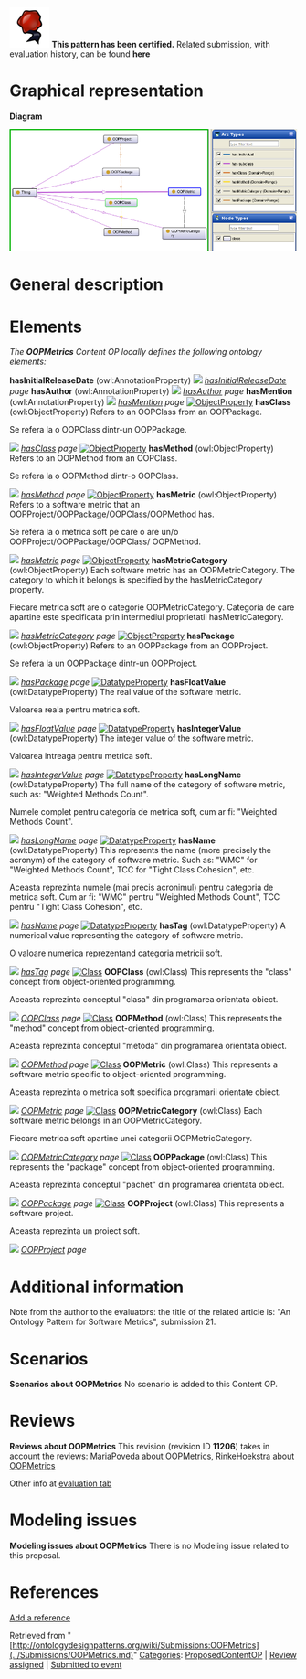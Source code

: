 [![](../images/thumb/b/b5/Certified.png/70px-Certified.png)](../Image/Certified.png.md "Certified.png") __This pattern has been certified.__
Related submission, with evaluation history, can be found __here__





#  Graphical representation


__Diagram__




[![Image:OOPMetricsDiagram.png](../images/0/0a/OOPMetricsDiagram.png)](../Image/OOPMetricsDiagram.png.md "Image:OOPMetricsDiagram.png")




#  General description


  




#  Elements


_The __OOPMetrics__ Content OP locally defines the following ontology elements:_



__hasInitialReleaseDate__ (owl:AnnotationProperty) 
 [![](../../../../../../../../../../../../../../../../../../../images/thumb/8/87/ArrowRight.gif/11px-ArrowRight.gif)](../Image/ArrowRight.gif.md "ArrowRight.gif") _[hasInitialReleaseDate](../Submissions/OOPMetrics/hasInitialReleaseDate.md "Submissions:OOPMetrics/hasInitialReleaseDate") page_
__hasAuthor__ (owl:AnnotationProperty) 
 [![](../../../../../../../../../../../../../../../../../../../images/thumb/8/87/ArrowRight.gif/11px-ArrowRight.gif)](../Image/ArrowRight.gif.md "ArrowRight.gif") _[hasAuthor](../Submissions/OOPMetrics/hasAuthor.md "Submissions:OOPMetrics/hasAuthor") page_
__hasMention__ (owl:AnnotationProperty) 
 [![](../../../../../../../../../../../../../../../../../../../images/thumb/8/87/ArrowRight.gif/11px-ArrowRight.gif)](../Image/ArrowRight.gif.md "ArrowRight.gif") _[hasMention](../Submissions/OOPMetrics/hasMention.md "Submissions:OOPMetrics/hasMention") page_
[![ObjectProperty](../../../../../images/thumb/c/c3/ObjectProperty.gif/20px-ObjectProperty.gif)](../Image/ObjectProperty.gif.md "ObjectProperty") __hasClass__ (owl:ObjectProperty) Refers to an OOPClass from an OOPPackage.
  



Se refera la o OOPClass dintr-un OOPPackage. 



 [![](../../../../../../../../../../../../../../../../../../../images/thumb/8/87/ArrowRight.gif/11px-ArrowRight.gif)](../Image/ArrowRight.gif.md "ArrowRight.gif") _[hasClass](../Submissions/OOPMetrics/hasClass.md "Submissions:OOPMetrics/hasClass") page_
[![ObjectProperty](../../../../../images/thumb/c/c3/ObjectProperty.gif/20px-ObjectProperty.gif)](../Image/ObjectProperty.gif.md "ObjectProperty") __hasMethod__ (owl:ObjectProperty) Refers to an OOPMethod from an OOPClass.
  



Se refera la o OOPMethod dintr-o OOPClass. 



 [![](../../../../../../../../../../../../../../../../../../../images/thumb/8/87/ArrowRight.gif/11px-ArrowRight.gif)](../Image/ArrowRight.gif.md "ArrowRight.gif") _[hasMethod](../Submissions/OOPMetrics/hasMethod.md "Submissions:OOPMetrics/hasMethod") page_
[![ObjectProperty](../../../../../images/thumb/c/c3/ObjectProperty.gif/20px-ObjectProperty.gif)](../Image/ObjectProperty.gif.md "ObjectProperty") __hasMetric__ (owl:ObjectProperty) Refers to a software metric that an OOPProject/OOPPackage/OOPClass/OOPMethod has.
  



Se refera la o metrica soft pe care o are un/o OOPProject/OOPPackage/OOPClass/ OOPMethod. 



 [![](../../../../../../../../../../../../../../../../../../../images/thumb/8/87/ArrowRight.gif/11px-ArrowRight.gif)](../Image/ArrowRight.gif.md "ArrowRight.gif") _[hasMetric](../Submissions/OOPMetrics/hasMetric.md "Submissions:OOPMetrics/hasMetric") page_
[![ObjectProperty](../../../../../images/thumb/c/c3/ObjectProperty.gif/20px-ObjectProperty.gif)](../Image/ObjectProperty.gif.md "ObjectProperty") __hasMetricCategory__ (owl:ObjectProperty) Each software metric has an OOPMetricCategory. The category to which it belongs is specified by the hasMetricCategory property.
  



Fiecare metrica soft are o categorie OOPMetricCategory. Categoria de care apartine este specificata prin intermediul proprietatii hasMetricCategory. 



 [![](../../../../../../../../../../../../../../../../../../../images/thumb/8/87/ArrowRight.gif/11px-ArrowRight.gif)](../Image/ArrowRight.gif.md "ArrowRight.gif") _[hasMetricCategory](../Submissions/OOPMetrics/hasMetricCategory.md "Submissions:OOPMetrics/hasMetricCategory") page_
[![ObjectProperty](../../../../../images/thumb/c/c3/ObjectProperty.gif/20px-ObjectProperty.gif)](../Image/ObjectProperty.gif.md "ObjectProperty") __hasPackage__ (owl:ObjectProperty) Refers to an OOPPackage from an OOPProject.
  



Se refera la un OOPPackage dintr-un OOPProject. 



 [![](../../../../../../../../../../../../../../../../../../../images/thumb/8/87/ArrowRight.gif/11px-ArrowRight.gif)](../Image/ArrowRight.gif.md "ArrowRight.gif") _[hasPackage](../Submissions/OOPMetrics/hasPackage.md "Submissions:OOPMetrics/hasPackage") page_
[![DatatypeProperty](../../../../../images/thumb/a/a5/DatatypeProperty.gif/20px-DatatypeProperty.gif)](../Image/DatatypeProperty.gif.md "DatatypeProperty") __hasFloatValue__ (owl:DatatypeProperty) The real value of the software metric.
  



Valoarea reala pentru metrica soft. 



 [![](../../../../../../../../../../../../../../../../../../../images/thumb/8/87/ArrowRight.gif/11px-ArrowRight.gif)](../Image/ArrowRight.gif.md "ArrowRight.gif") _[hasFloatValue](../Submissions/OOPMetrics/hasFloatValue.md "Submissions:OOPMetrics/hasFloatValue") page_
[![DatatypeProperty](../../../../../images/thumb/a/a5/DatatypeProperty.gif/20px-DatatypeProperty.gif)](../Image/DatatypeProperty.gif.md "DatatypeProperty") __hasIntegerValue__ (owl:DatatypeProperty) The integer value of the software metric.
  



Valoarea intreaga pentru metrica soft. 



 [![](../../../../../../../../../../../../../../../../../../../images/thumb/8/87/ArrowRight.gif/11px-ArrowRight.gif)](../Image/ArrowRight.gif.md "ArrowRight.gif") _[hasIntegerValue](../Submissions/OOPMetrics/hasIntegerValue.md "Submissions:OOPMetrics/hasIntegerValue") page_
[![DatatypeProperty](../../../../../images/thumb/a/a5/DatatypeProperty.gif/20px-DatatypeProperty.gif)](../Image/DatatypeProperty.gif.md "DatatypeProperty") __hasLongName__ (owl:DatatypeProperty) The full name of the category of software metric, such as: "Weighted Methods Count".
  



Numele complet pentru categoria de metrica soft, cum ar fi: "Weighted Methods Count". 



 [![](../../../../../../../../../../../../../../../../../../../images/thumb/8/87/ArrowRight.gif/11px-ArrowRight.gif)](../Image/ArrowRight.gif.md "ArrowRight.gif") _[hasLongName](../Submissions/OOPMetrics/hasLongName.md "Submissions:OOPMetrics/hasLongName") page_
[![DatatypeProperty](../../../../../images/thumb/a/a5/DatatypeProperty.gif/20px-DatatypeProperty.gif)](../Image/DatatypeProperty.gif.md "DatatypeProperty") __hasName__ (owl:DatatypeProperty) This represents the name (more precisely the acronym) of the category of software metric. Such as: "WMC" for "Weighted Methods Count", TCC for "Tight Class Cohesion", etc.
  



Aceasta reprezinta numele (mai precis acronimul) pentru categoria de metrica soft. Cum ar fi: "WMC" pentru "Weighted Methods Count", TCC pentru "Tight Class Cohesion", etc. 



 [![](../../../../../../../../../../../../../../../../../../../images/thumb/8/87/ArrowRight.gif/11px-ArrowRight.gif)](../Image/ArrowRight.gif.md "ArrowRight.gif") _[hasName](../Submissions/OOPMetrics/hasName.md "Submissions:OOPMetrics/hasName") page_
[![DatatypeProperty](../../../../../images/thumb/a/a5/DatatypeProperty.gif/20px-DatatypeProperty.gif)](../Image/DatatypeProperty.gif.md "DatatypeProperty") __hasTag__ (owl:DatatypeProperty) A numerical value representing the category of software metric.
  



O valoare numerica reprezentand categoria metricii soft. 



 [![](../../../../../../../../../../../../../../../../../../../images/thumb/8/87/ArrowRight.gif/11px-ArrowRight.gif)](../Image/ArrowRight.gif.md "ArrowRight.gif") _[hasTag](../Submissions/OOPMetrics/hasTag.md "Submissions:OOPMetrics/hasTag") page_
[![Class](../../../../../../images/thumb/2/27/Class.gif/20px-Class.gif)](../Image/Class.gif.md "Class") __OOPClass__ (owl:Class) This represents the "class" concept from object-oriented programming.
  



Aceasta reprezinta conceptul "clasa" din programarea orientata obiect. 



 [![](../../../../../../../../../../../../../../../../../../../images/thumb/8/87/ArrowRight.gif/11px-ArrowRight.gif)](../Image/ArrowRight.gif.md "ArrowRight.gif") _[OOPClass](../Submissions/OOPMetrics/OOPClass.md "Submissions:OOPMetrics/OOPClass") page_
[![Class](../../../../../../images/thumb/2/27/Class.gif/20px-Class.gif)](../Image/Class.gif.md "Class") __OOPMethod__ (owl:Class) This represents the "method" concept from object-oriented programming.
  



Aceasta reprezinta conceptul "metoda" din programarea orientata obiect. 



 [![](../../../../../../../../../../../../../../../../../../../images/thumb/8/87/ArrowRight.gif/11px-ArrowRight.gif)](../Image/ArrowRight.gif.md "ArrowRight.gif") _[OOPMethod](../Submissions/OOPMetrics/OOPMethod.md "Submissions:OOPMetrics/OOPMethod") page_
[![Class](../../../../../../images/thumb/2/27/Class.gif/20px-Class.gif)](../Image/Class.gif.md "Class") __OOPMetric__ (owl:Class) This represents a software metric specific to object-oriented programming.
  



Aceasta reprezinta o metrica soft specifica programarii orientate obiect. 



 [![](../../../../../../../../../../../../../../../../../../../images/thumb/8/87/ArrowRight.gif/11px-ArrowRight.gif)](../Image/ArrowRight.gif.md "ArrowRight.gif") _[OOPMetric](../Submissions/OOPMetrics/OOPMetric.md "Submissions:OOPMetrics/OOPMetric") page_
[![Class](../../../../../../images/thumb/2/27/Class.gif/20px-Class.gif)](../Image/Class.gif.md "Class") __OOPMetricCategory__ (owl:Class) Each software metric belongs in an OOPMetricCategory.
  



Fiecare metrica soft apartine unei categorii OOPMetricCategory. 



 [![](../../../../../../../../../../../../../../../../../../../images/thumb/8/87/ArrowRight.gif/11px-ArrowRight.gif)](../Image/ArrowRight.gif.md "ArrowRight.gif") _[OOPMetricCategory](../Submissions/OOPMetrics/OOPMetricCategory.md "Submissions:OOPMetrics/OOPMetricCategory") page_
[![Class](../../../../../../images/thumb/2/27/Class.gif/20px-Class.gif)](../Image/Class.gif.md "Class") __OOPPackage__ (owl:Class) This represents the "package" concept from object-oriented programming.
  



Aceasta reprezinta conceptul "pachet" din programarea orientata obiect. 



 [![](../../../../../../../../../../../../../../../../../../../images/thumb/8/87/ArrowRight.gif/11px-ArrowRight.gif)](../Image/ArrowRight.gif.md "ArrowRight.gif") _[OOPPackage](../Submissions/OOPMetrics/OOPPackage.md "Submissions:OOPMetrics/OOPPackage") page_
[![Class](../../../../../../images/thumb/2/27/Class.gif/20px-Class.gif)](../Image/Class.gif.md "Class") __OOPProject__ (owl:Class) This represents a software project.
  



Aceasta reprezinta un proiect soft. 



 [![](../../../../../../../../../../../../../../../../../../../images/thumb/8/87/ArrowRight.gif/11px-ArrowRight.gif)](../Image/ArrowRight.gif.md "ArrowRight.gif") _[OOPProject](../Submissions/OOPMetrics/OOPProject.md "Submissions:OOPMetrics/OOPProject") page_
  




#  Additional information


Note from the author to the evaluators: the title of the related article is: "An Ontology Pattern for Software Metrics", submission 21.



#  Scenarios



__Scenarios about OOPMetrics__
No scenario is added to this Content OP.




#  Reviews



__Reviews about OOPMetrics__
This revision (revision ID __11206__) takes in account the reviews: [MariaPoveda about OOPMetrics](../Reviews/MariaPoveda_about_OOPMetrics.md "Reviews:MariaPoveda about OOPMetrics"), [RinkeHoekstra about OOPMetrics](../Reviews/RinkeHoekstra_about_OOPMetrics.md "Reviews:RinkeHoekstra about OOPMetrics")


Other info at [evaluation tab](http://ontologydesignpatterns.org/wiki/index.php?title=Submissions:OOPMetrics&action=evaluation "http://ontologydesignpatterns.org/wiki/index.php?title=Submissions:OOPMetrics&action=evaluation")




  




#  Modeling issues



__Modeling issues about OOPMetrics__
There is no Modeling issue related to this proposal.




  




#  References


[Add a reference](index.php@title=Odp%253AAdd_reference&subject=../Submissions/OOPMetrics.md "http://ontologydesignpatterns.org/wiki/index.php?title=Odp:Add_reference&subject=Submissions%3AOOPMetrics")


  






Retrieved from "[http://ontologydesignpatterns.org/wiki/Submissions:OOPMetrics](../Submissions/OOPMetrics.md)"
 [Categories](http://ontologydesignpatterns.org/wiki/Special:Categories "Special:Categories"): [ProposedContentOP](../Category/ProposedContentOP.md "Category:ProposedContentOP") | [Review assigned](../Category/Review_assigned.md "Category:Review assigned") | [Submitted to event](../Category/Submitted_to_event.md "Category:Submitted to event")
